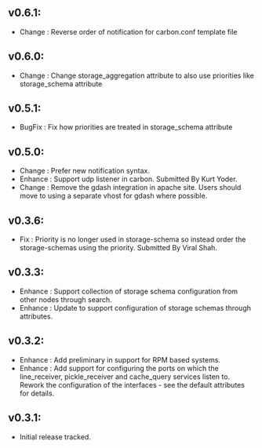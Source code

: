## v0.6.1:
* Change  : Reverse order of notification for carbon.conf template file

## v0.6.0:
* Change  : Change storage_aggregation attribute to also use priorities like storage_schema attribute

## v0.5.1:
* BugFix  : Fix how priorities are treated in storage_schema attribute

## v0.5.0:

* Change  : Prefer new notification syntax.
* Enhance : Support udp listener in carbon. Submitted By Kurt Yoder.
* Change  : Remove the gdash integration in apache site. Users should move to using a separate vhost for gdash where
            possible.

## v0.3.6:

* Fix     : Priority is no longer used in storage-schema so instead order the storage-schemas using the
            priority. Submitted By Viral Shah.

## v0.3.3:

* Enhance : Support collection of storage schema configuration from other nodes through search.
* Enhance : Update to support configuration of storage schemas through attributes.

## v0.3.2:

* Enhance : Add preliminary in support for RPM based systems.
* Enhance : Add support for configuring the ports on which the line_receiver, pickle_receiver and cache_query
            services listen to. Rework the configuration of the interfaces - see the default attributes for details.

## v0.3.1:

* Initial release tracked.
